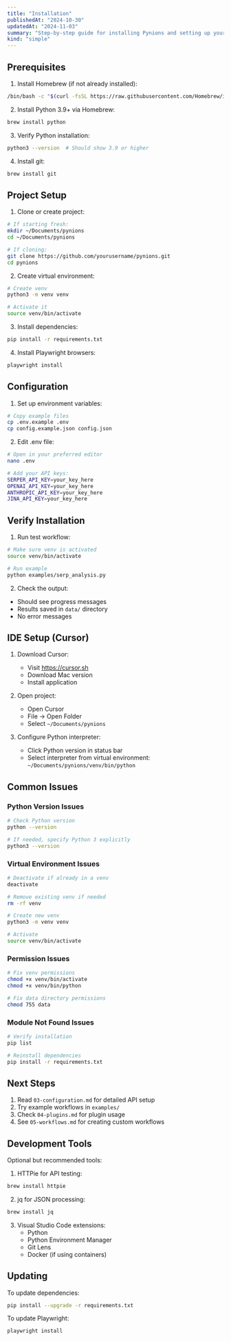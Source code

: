 ```yaml
---
title: "Installation"
publishedAt: "2024-10-30"
updatedAt: "2024-11-03"
summary: "Step-by-step guide for installing Pynions and setting up your local marketing automation environment on macOS."
kind: "simple"
---
```


## Prerequisites

1. Install Homebrew (if not already installed):
```bash
/bin/bash -c "$(curl -fsSL https://raw.githubusercontent.com/Homebrew/install/HEAD/install.sh)"
```

2. Install Python 3.9+ via Homebrew:
```bash
brew install python
```

3. Verify Python installation:
```bash
python3 --version  # Should show 3.9 or higher
```

4. Install git:
```bash
brew install git
```

## Project Setup

1. Clone or create project:
```bash
# If starting fresh:
mkdir ~/Documents/pynions
cd ~/Documents/pynions

# If cloning:
git clone https://github.com/yourusername/pynions.git
cd pynions
```

2. Create virtual environment:
```bash
# Create venv
python3 -m venv venv

# Activate it
source venv/bin/activate
```

3. Install dependencies:
```bash
pip install -r requirements.txt
```

4. Install Playwright browsers:
```bash
playwright install
```

## Configuration

1. Set up environment variables:
```bash
# Copy example files
cp .env.example .env
cp config.example.json config.json
```

2. Edit .env file:
```bash
# Open in your preferred editor
nano .env

# Add your API keys:
SERPER_API_KEY=your_key_here
OPENAI_API_KEY=your_key_here
ANTHROPIC_API_KEY=your_key_here
JINA_API_KEY=your_key_here
```

## Verify Installation

1. Run test workflow:
```bash
# Make sure venv is activated
source venv/bin/activate

# Run example
python examples/serp_analysis.py
```

2. Check the output:
- Should see progress messages
- Results saved in `data/` directory
- No error messages

## IDE Setup (Cursor)

1. Download Cursor:
   - Visit https://cursor.sh
   - Download Mac version
   - Install application

2. Open project:
   - Open Cursor
   - File -> Open Folder
   - Select `~/Documents/pynions`

3. Configure Python interpreter:
   - Click Python version in status bar
   - Select interpreter from virtual environment:
     `~/Documents/pynions/venv/bin/python`

## Common Issues

### Python Version Issues
```bash
# Check Python version
python --version

# If needed, specify Python 3 explicitly
python3 --version
```

### Virtual Environment Issues
```bash
# Deactivate if already in a venv
deactivate

# Remove existing venv if needed
rm -rf venv

# Create new venv
python3 -m venv venv

# Activate
source venv/bin/activate
```

### Permission Issues
```bash
# Fix venv permissions
chmod +x venv/bin/activate
chmod +x venv/bin/python

# Fix data directory permissions
chmod 755 data
```

### Module Not Found Issues
```bash
# Verify installation
pip list

# Reinstall dependencies
pip install -r requirements.txt
```

## Next Steps

1. Read `03-configuration.md` for detailed API setup
2. Try example workflows in `examples/`
3. Check `04-plugins.md` for plugin usage
4. See `05-workflows.md` for creating custom workflows

## Development Tools

Optional but recommended tools:

1. HTTPie for API testing:
```bash
brew install httpie
```

2. jq for JSON processing:
```bash
brew install jq
```

3. Visual Studio Code extensions:
   - Python
   - Python Environment Manager
   - Git Lens
   - Docker (if using containers)

## Updating

To update dependencies:
```bash
pip install --upgrade -r requirements.txt
```

To update Playwright:
```bash
playwright install
```
